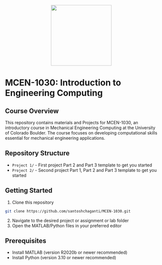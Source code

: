 <div align="center">
<img src="https://img.shields.io/badge/MCEN-1030-2193b0?style=for-the-badge" width="200">
</div>

# MCEN-1030: Introduction to Engineering Computing

## Course Overview
This repository contains materials and Projects for MCEN-1030, an introductory course in Mechanical Engineering Computing at the University of Colorado Boulder. The course focuses on developing computational skills essential for mechanical engineering applications.

<!-- ## Course Staff
| Role | Name |
|------|------|
| *Course Instructor* | **Katherine Ramos** |
| *Teaching Assistant* | **Jeong Eun Kim** | -->

## Repository Structure
- `Project 1/` - First project Part 2 and Part 3 template to get you started
- `Project 2/` - Second project Part 1, Part 2 and Part 3 template to get you started
<!-- - `Labs/` - Weekly lab assignments and solutions -->
<!-- - `Homework/` - Homework assignments and solutions -->

## Getting Started
1. Clone this repository
```bash
git clone https://github.com/santoshchaganti/MCEN-1030.git
```
2. Navigate to the desired project or assignment or lab folder
3. Open the MATLAB/Python files in your preferred editor

## Prerequisites
- Install MATLAB (version R2020b or newer recommended)
- Install Python (version 3.10 or newer recommended)